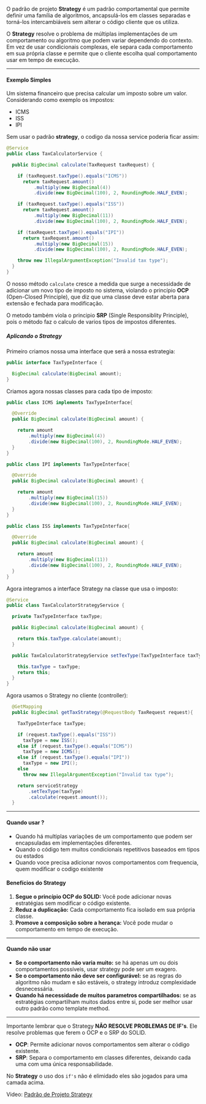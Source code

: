 O padrão de projeto **Strategy** é um padrão comportamental que permite definir uma família de algoritmos, ancapsulá-los em classes separadas e torná-los intercambiáveis sem alterar o código cliente que os utiliza.

O **Strategy** resolve o problema de múltiplas implementações de um comportamento ou algoritmo que podem variar dependendo do contexto. Em vez de usar condicionais complexas, ele separa cada comportamento em sua própria classe e permite que o cliente escolha qual comportamento usar em tempo de execução.

---

#### Exemplo Simples

Um sistema financeiro que precisa calcular um imposto sobre um valor. Considerando como exemplo os impostos: 

* ICMS
* ISS
* IPI

Sem usar o padrão **strategy**, o codigo da nossa service poderia ficar assim: 

```java
@Service
public class TaxCalculatorService {

  public BigDecimal calculate(TaxRequest taxRequest) {

    if (taxRequest.taxType().equals("ICMS"))
      return taxRequest.amount()
          .multiply(new BigDecimal(4))
          .divide(new BigDecimal(100), 2, RoundingMode.HALF_EVEN);

    if (taxRequest.taxType().equals("ISS"))
      return taxRequest.amount()
          .multiply(new BigDecimal(11))
          .divide(new BigDecimal(100), 2, RoundingMode.HALF_EVEN);

    if (taxRequest.taxType().equals("IPI"))
      return taxRequest.amount()
          .multiply(new BigDecimal(15))
          .divide(new BigDecimal(100), 2, RoundingMode.HALF_EVEN);

    throw new IllegalArgumentException("Invalid tax type");
  }
}
```

O nosso método `calculate` cresce a medida que surge a necessidade de adicionar um novo tipo de imposto no sistema, violando o princípio **OCP** (Open-Closed Principle), que diz que uma classe deve estar aberta para extensão e fechada para modificação.

O metodo também viola o principio **SRP** (Single Responsiblity Principle), pois o método faz o calculo de varios tipos de impostos diferentes.



##### Aplicando o Strategy

Primeiro criamos nossa uma interface que será a nossa estrategia: 

```java
public interface TaxTypeInterface {

  BigDecimal calculate(BigDecimal amount);
}
```

Criamos agora nossas classes para cada tipo de imposto: 

```java
public class ICMS implements TaxTypeInterface{

  @Override
  public BigDecimal calculate(BigDecimal amount) {

    return amount
        .multiply(new BigDecimal(4))
        .divide(new BigDecimal(100), 2, RoundingMode.HALF_EVEN);
  }
}
```

```java
public class IPI implements TaxTypeInterface{

  @Override
  public BigDecimal calculate(BigDecimal amount) {

    return amount
        .multiply(new BigDecimal(15))
        .divide(new BigDecimal(100), 2, RoundingMode.HALF_EVEN);
  }
}
```

```java
public class ISS implements TaxTypeInterface{

  @Override
  public BigDecimal calculate(BigDecimal amount) {

    return amount
        .multiply(new BigDecimal(11))
        .divide(new BigDecimal(100), 2, RoundingMode.HALF_EVEN);
  }
}
```

Agora integramos a interface Strategy na classe que usa o imposto: 

```java
@Service
public class TaxCalculatorStrategyService {

  private TaxTypeInterface taxType;

  public BigDecimal calculate(BigDecimal amount) {

    return this.taxType.calculate(amount);
  }

  public TaxCalculatorStrategyService setTexType(TaxTypeInterface taxType) {

    this.taxType = taxType;
    return this;
  }
}
```

Agora usamos o Strategy no cliente (controller):

```java
  @GetMapping
  public BigDecimal getTaxStrategy(@RequestBody TaxRequest request){

    TaxTypeInterface taxType;

    if (request.taxType().equals("ISS"))
      taxType = new ISS();
    else if (request.taxType().equals("ICMS"))
      taxType = new ICMS();
    else if (request.taxType().equals("IPI"))
      taxType = new IPI();
    else
      throw new IllegalArgumentException("Invalid tax type");

    return serviceStrategy
        .setTexType(taxType)
        .calculate(request.amount());
  }
```

---

#### Quando usar ?

* Quando há multiplas variações de um comportamento que podem ser encapsuladas em implementações diferentes. 
* Quando o código tem muitos condicionais repetitivos baseados em tipos ou estados
* Quando voce precisa adicionar novos comportamentos com frequencia, quem modificar o codigo existente

#### Benefícios do Strategy

1. **Segue o princípio OCP do SOLID:** Você pode adicionar novas estratégias sem modificar o código existente.
2. **Reduz a duplicação:** Cada comportamento fica isolado em sua própria classe.
3. **Promove a composição sobre a herança:** Você pode mudar o comportamento em tempo de execução.

---

#### Quando não usar

* **Se o comportamento não varia muito:** se há apenas um ou dois comportamentos possíveis, usar strategy pode ser um exagero.
* **Se o comportamento não deve ser configurável:** se as regras do algoritmo não mudam e são estáveis, o strategy introduz complexidade desnecessária.
* **Quando há necessidade de muitos parametros compartilhados:** se as estratégias compartilham muitos dados entre si, pode ser melhor usar outro padrão como template method.

---

Importante lembrar que o Strategy **NÃO RESOLVE PROBLEMAS DE IF's**. Ele resolve problemas que ferem o OCP e o SRP do SOLID.

* **OCP**: Permite adicionar novos comportamentos sem alterar o código existente.
* **SRP**: Separa o comportamento em classes diferentes, deixando cada uma com uma única responsabilidade.

No **Strategy** o uso dos `if's` não é elimidado eles são jogados para uma camada acima.

Video: [Padrão de Projeto Strategy](https://youtu.be/DzlXwgsc_AU?si=G8As_bALDy2TuHog)
